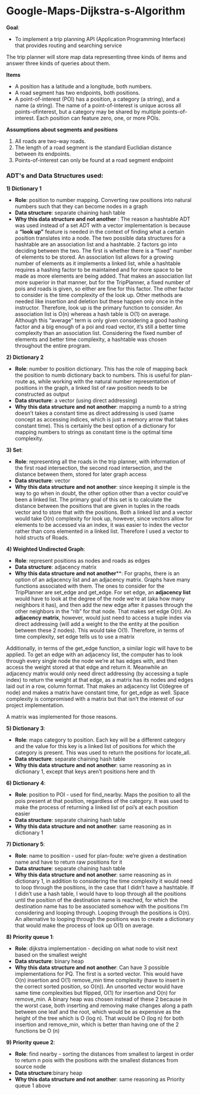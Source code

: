 # Google-Maps-Dijkstra-s-Algorithm

**Goal**:
- To implement a trip planning API (Application Programming Interface) that provides routing and searching service

The trip planner will store map data representing three kinds of items and answer three kinds of queries about them.

**Items**
- A position has a latitude and a longitude, both numbers.
- A road segment has two endpoints, both positions.
- A point-of-interest (POI) has a position, a category (a string), and a name
(a string). The name of a point-of-interest is unique across all points-ofinterest, but a category may be shared by multiple points-of-interest. Each
position can feature zero, one, or more POIs.

**Assumptions about segments and positions**
1. All roads are two-way roads.
2. The length of a road segment is the standard Euclidian distance between
its endpoints.
3. Points-of-interest can only be found at a road segment endpoint

### ADT's and Data Structures used:
**1) Dictionary 1**
- **Role**: position to number mapping. Converting raw positions into natural numbers such that they can become nodes in a graph
- **Data structure**: separate chaining hash table 
- **Why this data structure and not another** : The reason a hashtable ADT was used instead of a set ADT with a vector implementation is because a **“look up”** feature is needed in the context of finding what a certain position translates into a node. The two possible data structures for a hashtable are an association list and a hashtable. 2 factors go into deciding between the two. The first is whether there is a “fixed” number of elements to be stored. An association list allows for a growing number of elements as it implements a linked list, while a hashtable requires a hashing factor to be maintained and for more space to be made as more elements are being added. That makes an association list more superior in that manner, but for the TripPlanner, a fixed number of pois and roads is given, so either are fine for this factor. The other factor to consider is the time complexity of the look up. Other methods are needed like insertion and deletion but these happen only once in the instructor. Therefore, look up is the primary function to consider. An association list is O(n) whereas a hash table is O(1) on average. Although this “average” term is only given considering a good hashing factor and a big enough of a poi and road vector, it’s still a better time complexity than an association list. Considering the fixed number of elements and better time complexity, a hashtable was chosen throughout the entire program. 

**2) Dictionary 2**
- **Role**: number to position dictionary. This has the role of mapping back the position to numb dictionary back to numbers. This is useful for plan-route as, while working with the natural number representation of positions in the graph, a linked list of raw position needs to be constructed as output
- **Data structure**: a vector (using direct addressing) 
- **Why this data structure and not another**: mapping a numb to a string doesn’t takes a constant time as direct addressing is used (same concept as accessing indices, which is just a memory arrow that takes constant time). This is certainly the best option of a dictionary for mapping numbers to strings as constant time is the optimal time complexity. 

**3) Set**: 
- **Role**: representing all the roads in the trip planner, with information of the first road intersection, the second road intersection, and the distance between them, stored for later graph access 
- **Data structure**: vector 
- **Why this data structure and not another**: since keeping it simple is the way to go when in doubt, the other option other than a vector could’ve been a linked list. The primary goal of this set is to calculate the distance between the positions that are given in tuples in the roads vector and to store that with the positions. Both a linked list and a vector would take O(n) complexity for look up, however, since vectors allow for elements to be accessed via an index, it was easier to index the vector rather than cons elemented in a linked list. Therefore I used a vector to hold structs of Roads. 

**4) Weighted Undirected Graph**: 
- **Role**: represent positions as nodes and roads as edges 
- **Data structure**: adjacency matrix 
- **Why this data structure and not another****: For graphs, there is an option of an adjacency list and an adjacency matrix. Graphs have many functions associated with them. The ones to consider for the TripPlanner are set_edge and get_edge. For set edge, an **adjacency list** would have to look at the degree of the node we’re at (aka how many neighbors it has), and then add the new edge after it passes through the other neighbors in the “rib” for that node. That makes set edge O(n). An **adjacency matrix**, however, would just need to access a tuple index via direct addressing (will add a weight to the the entity at the position between these 2 nodes). This would take O(1). Therefore, in terms of time complexity, set edge tells us to use a matrix

Additionally, in terms of the get_edge function, a similar logic will have to be applied. To get an edge with an adjacency list, the computer has to look through every single node the node we’re at has edges with, and then access the weight stored at that edge and return it. Meanwhile an adjacency matrix would only need direct addressing (by accessing a tuple index) to return the weight at that edge, as a matrix has its nodes and edges laid out in a row, column format. That makes an adjacency list O(degree of node) and makes a matrix have constant time, for get_edge as well. Space complexity is compromised with a matrix but that isn’t the interest of our project implementation. 

A matrix was implemented for those reasons.

**5) Dictionary 3**: 
- **Role**: maps category to position. Each key will be a different category and the value for this key is a linked list of positions for which the category is present. This was used to return the positions for locate_all.   
- **Data structure**: separate chaining hash table 
- **Why this data structure and not another**: same reasoning as in dictionary 1, except that keys aren't positions here and th

**6) Dictionary 4**:
- **Role**: position to POI - used for find_nearby. Maps the position to all the pois present at that position, regardless of the category. It was used to make the process of returning a linked list of poi’s at each position easier 
- **Data structure**: separate chaining hash table 
- **Why this data structure and not another**:  same reasoning as in dictionary 1



**7) Dictionary 5**:
- **Role**: name to position - used for plan-foute: we’re given a destination name and have to return raw positions for it
- **Data structure**: separate chaining hash table 
- **Why this data structure and not another**: same reasoning as in dictionary 1, in addition to considering the time complexity it would need to loop through the positions, in the case that I didn’t have a hashtable. If I didn’t use a hash table, I would have to loop through all the positions until the position of the destination name is reached, for which the destination name has to be associated somehow with the positions I’m considering and looping through. Looping through the positions is O(n). An alternative to looping through the positions was to create a dictionary that would make the process of look up O(1) on average. 

**8) Priority queue 1**:
- **Role**: dijkstra implementation - deciding on what node to visit next based on the smallest weight
- **Data structure**: binary heap 
- **Why this data structure and not another**: Can have 3 possible implementations for PQ. The first is a sorted vector. This would have O(n) insertion and O(1) remove_min time complexity (have to insert in the correct sorted position, so O(n)). An unsorted vector would have same time complexities but flipped, O(1) for insertion and O(n) for remove_min. A binary heap was chosen instead of these 2 because in the worst case, both inserting and removing make changes along a path between one leaf and the root, which would be as expensive as the height of the tree which is O (log n). That would be O (log n) for both insertion and remove_min, which is better than having one of the 2 functions be O (n)

**9) Priority queue 2**:
- **Role**: find nearby - sorting the distances from smallest to largest in order to return n pois with the positions with the smallest distances from source node
- **Data structure**:binary heap 
- **Why this data structure and not another**: same reasoning as Priority queue 1 above
